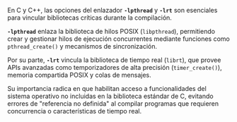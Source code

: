 En C y C++, las opciones del enlazador **`-lpthread`** y **`-lrt`** son esenciales para vincular bibliotecas críticas durante la compilación.

**`-lpthread`** enlaza la biblioteca de hilos POSIX (`libpthread`), permitiendo crear y gestionar hilos de ejecución concurrentes mediante funciones como `pthread_create()` y mecanismos de sincronización.

Por su parte, **`-lrt`** vincula la biblioteca de tiempo real (`librt`), que provee APIs avanzadas como temporizadores de alta precisión (`timer_create()`), memoria compartida POSIX y colas de mensajes.

Su importancia radica en que habilitan acceso a funcionalidades del sistema operativo no incluidas en la biblioteca estándar de C, evitando errores de "referencia no definida" al compilar programas que requieren concurrencia o características de tiempo real.
